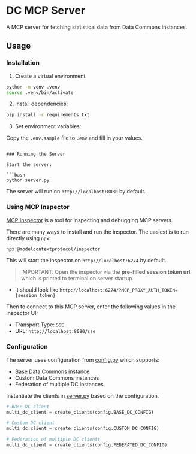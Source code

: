 # DC MCP Server

A MCP server for fetching statistical data from Data Commons instances.

## Usage

### Installation

1. Create a virtual environment:

```bash
python -m venv .venv
source .venv/bin/activate
```

2. Install dependencies:

```bash
pip install -r requirements.txt
```

3. Set environment variables:

Copy the `.env.sample` file to `.env` and fill in your values.
```

### Running the Server

Start the server:

```bash
python server.py
```

The server will run on `http://localhost:8080` by default.

### Using MCP Inspector

[MCP Inspector](https://modelcontextprotocol.io/docs/tools/inspector) is a tool for inspecting and debugging MCP servers.

There are many ways to install and run the inspector. The easiest is to run directly using `npx`:

```bash
npx @modelcontextprotocol/inspector
```

This will start the inspector on `http://localhost:6274` by default. 

> IMPORTANT: Open the inspector via the **pre-filled session token url** which is printed to terminal on server startup.
* It should look like `http://localhost:6274/?MCP_PROXY_AUTH_TOKEN={session_token}`

Then to connect to this MCP server, enter the following values in the inspector UI:

- Transport Type: `SSE`
- URL: `http://localhost:8080/sse`

### Configuration

The server uses configuration from [config.py](config.py) which supports:

- Base Data Commons instance
- Custom Data Commons instances
- Federation of multiple DC instances

Instantiate the clients in [server.py](server.py) based on the configuration.

```python
# Base DC client
multi_dc_client = create_clients(config.BASE_DC_CONFIG)

# Custom DC client
multi_dc_client = create_clients(config.CUSTOM_DC_CONFIG)

# Federation of multiple DC clients
multi_dc_client = create_clients(config.FEDERATED_DC_CONFIG)
```